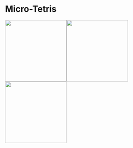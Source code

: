 # Micro-Tetris


<img src="https://github.com/tomasdecamino/Micro-Tetris/blob/master/feather1.JPG" width="200"><img src="https://github.com/tomasdecamino/Micro-Tetris/blob/master/feather2.JPG" width="200"><img src="https://github.com/tomasdecamino/Micro-Tetris/blob/master/feather3.JPG" width="200">
